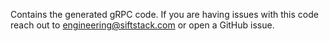 Contains the generated gRPC code. If you are having issues with this code reach out to engineering@siftstack.com or open a GitHub issue.
